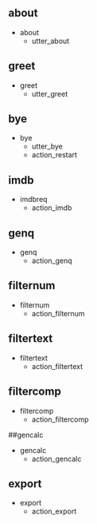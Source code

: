## about
* about
  - utter_about

## greet
* greet
  - utter_greet

## bye
* bye
  - utter_bye
  - action_restart

## imdb
* imdbreq
  - action_imdb

## genq
* genq
  - action_genq

## filternum
* filternum
  - action_filternum

## filtertext
* filtertext
  - action_filtertext

## filtercomp
* filtercomp
  - action_filtercomp

##gencalc
* gencalc
  - action_gencalc

## export
* export
  - action_export